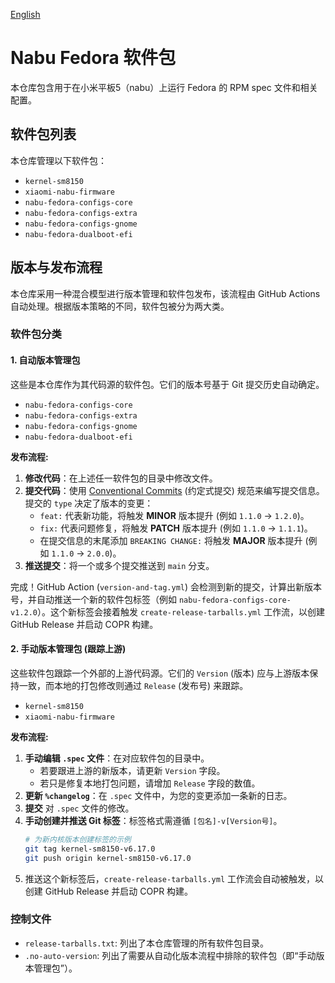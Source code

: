 [English](../README.md)

# Nabu Fedora 软件包

本仓库包含用于在小米平板5（nabu）上运行 Fedora 的 RPM spec 文件和相关配置。

## 软件包列表

本仓库管理以下软件包：

- `kernel-sm8150`
- `xiaomi-nabu-firmware`
- `nabu-fedora-configs-core`
- `nabu-fedora-configs-extra`
- `nabu-fedora-configs-gnome`
- `nabu-fedora-dualboot-efi`

## 版本与发布流程

本仓库采用一种混合模型进行版本管理和软件包发布，该流程由 GitHub Actions 自动处理。根据版本策略的不同，软件包被分为两大类。

### 软件包分类

#### 1. 自动版本管理包

这些是本仓库作为其代码源的软件包。它们的版本号基于 Git 提交历史自动确定。

- `nabu-fedora-configs-core`
- `nabu-fedora-configs-extra`
- `nabu-fedora-configs-gnome`
- `nabu-fedora-dualboot-efi`

**发布流程:**

1.  **修改代码**：在上述任一软件包的目录中修改文件。
2.  **提交代码**：使用 [Conventional Commits](https://www.conventionalcommits.org/zh-cn/) (约定式提交) 规范来编写提交信息。提交的 `type` 决定了版本的变更：
    - `feat:` 代表新功能，将触发 **MINOR** 版本提升 (例如 `1.1.0` -> `1.2.0`)。
    - `fix:` 代表问题修复，将触发 **PATCH** 版本提升 (例如 `1.1.0` -> `1.1.1`)。
    - 在提交信息的末尾添加 `BREAKING CHANGE:` 将触发 **MAJOR** 版本提升 (例如 `1.1.0` -> `2.0.0`)。
3.  **推送提交**：将一个或多个提交推送到 `main` 分支。

完成！GitHub Action (`version-and-tag.yml`) 会检测到新的提交，计算出新版本号，并自动推送一个新的软件包标签（例如 `nabu-fedora-configs-core-v1.2.0`）。这个新标签会接着触发 `create-release-tarballs.yml` 工作流，以创建 GitHub Release 并启动 COPR 构建。

#### 2. 手动版本管理包 (跟踪上游)

这些软件包跟踪一个外部的上游代码源。它们的 `Version` (版本) 应与上游版本保持一致，而本地的打包修改则通过 `Release` (发布号) 来跟踪。

- `kernel-sm8150`
- `xiaomi-nabu-firmware`

**发布流程:**

1.  **手动编辑 `.spec` 文件**：在对应软件包的目录中。
    - 若要跟进上游的新版本，请更新 `Version` 字段。
    - 若只是修复本地打包问题，请增加 `Release` 字段的数值。
2.  **更新 `%changelog`**：在 `.spec` 文件中，为您的变更添加一条新的日志。
3.  **提交** 对 `.spec` 文件的修改。
4.  **手动创建并推送 Git 标签**：标签格式需遵循 `[包名]-v[Version号]`。
    ```bash
    # 为新内核版本创建标签的示例
    git tag kernel-sm8150-v6.17.0
    git push origin kernel-sm8150-v6.17.0
    ```
5.  推送这个新标签后，`create-release-tarballs.yml` 工作流会自动被触发，以创建 GitHub Release 并启动 COPR 构建。

### 控制文件

- `release-tarballs.txt`: 列出了本仓库管理的所有软件包目录。
- `.no-auto-version`: 列出了需要从自动化版本流程中排除的软件包（即“手动版本管理包”）。
